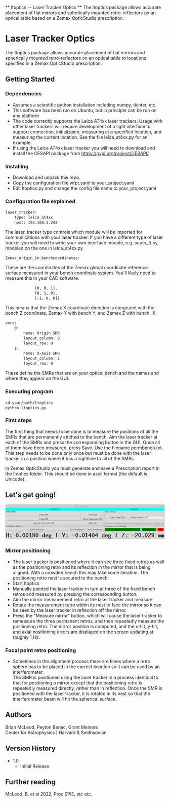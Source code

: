 ** ltoptics -- Laser Tracker Optics **
The ltoptics package allows accurate placement of flat mirrors and spherically mounted retro-reflectors on an optical 
table based on a Zemax OpticStudio prescription.

# Laser Tracker Optics
The ltoptics package allows accurate placement of flat mirrors and spherically mounted retro-reflectors on an optical 
table to locations specified in a Zemax OpticStudio prescription.


## Getting Started

### Dependencies

* Assumes a scientific python installation including numpy, tkinter, etc.
* This software has been run on Ubuntu, but in principle can be run on any platform
* The code currently supports the Leica AT4xx laser trackers.  Usage with other laser trackers 
will require development of a light interface to support connection, initializaion, measuring at a specified location, and measuring the current location.
  See the file leica_at4xx.py for an example.
* If using the Leica AT4xx laser tracker you will need to download and install the CESAPI
  package from https://pypi.org/project/CESAPI/

### Installing

* Download and unpack this repo.
* Copy the configuration file wfpt.yaml to your_project.yaml
* Edit ltoptics.py and change the config file name to your_project.yaml

### Configuration file explained

```
laser_tracker:
    type: leica_at4xx
    host: 192.168.1.243
```
The laser_tracker type controls which module will be imported for communications with your laser tracker.
If you have a different type of laser tracker you will need to write your own interface module, e.g. super_lt.py, modeled on the one in leica_at4xx.py

```
Zemax_origin_in_benchcoordinates:
```
These are the coordinates of the Zemax global coordinate reference surface measured in your bench coordinate system.  You'll likely need to measure this in your CAD software.

```Zemax_unitvectors_in_bench_coordinates:[
             [0, 0, 1],
             [0, 1, 0],
             [-1, 0, 0]]
```
This means that the Zemax X coordinate direction is congruent with the bench Z coordinate,
Zemax Y with bench Y, and Zemax Z with bench -X.
```
smrs:
    0:
        name: Origin SMR
        layout_column: 0
        layout_row: 0
    1:
        name: X-axis SMR
        layout_column: 1
        layout_row: 0
```
These define the SMRs that are on your optical bench and the names and where they appear on the GUI.

### Executing program

```
cd your/path/ltoptics
python ltoptics.py
```


### First steps

The first thing that needs to be done is to measure the positions of all the SMRs that are permanently attched to the bench.
Aim the laser tracker at each of the SMRs and press the corresponding button in the GUI.  Once all of them have been measured, press Save.
Use the filename permbench.txt.  This step needs to be done only once but must be done with the laser tracker in a position where it has a sightline to all of the SMRs.

In Zemax OpticStudio you must generate and save a Prescription report in the ltoptics folder.  This should be done in ascii format (the default is Unicode).

## Let's get going!

![](ltopticsgui.png)

### Mirror positioning

* The laser tracker is positioned where it can see three fixed retros as well as the
  positioning retro and its reflection in the mirror that is being aligned.
  With a crowded bench this may take some iteration.  The positioning retro nest is secured to the bench. 
* Start ltoptics
* Manually pointed the laser tracker in turn at three of the fixed bench retros 
  and measured by pressing the corresponding button.
* Aim the mirror measurement retro at the laser tracker and measure.
* Rotate the measurement retro within its nest to face the mirror so it can be seen by the laser tracker in reflection off the mirror.
* Press the "Measure mirror" button, which will cause the laser tracker to remeasure the three permanent retros, and then repeatedly measure the positioning retro.  The mirror position is computed, and the x-tilt, y-tilt, and axial positioning errors are displayed on the screen updating at roughly 1\,Hz.


### Focal point retro positioning
* Sometimes in the alignment process there are times where a retro sphere has to be placed in the correct location so it can be used by an interferometer.  
  The SMR is positioned using the laser tracker in a process identical to that for positioning
  a mirror except that the positioning retro is repeatedly measured directly,
  rather than in reflection.  Once the SMR is positioned with the laser tracker, 
  it is rotated in its nest so that the interferometer beam will hit the spherical surface.

## Authors

Brian McLeod, Peyton Benac, Grant Meiners  
Center for Astrophysics | Harvard & Smithsonian



## Version History


* 1.0
    * Initial Release


## Further reading

McLeod, B. et al 2022, Proc SPIE, etc etc.